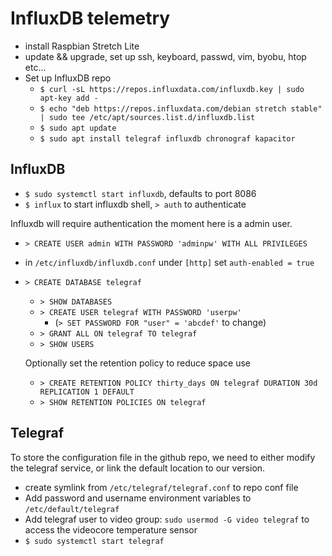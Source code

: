 # InfluxDB telemetry

- install Raspbian Stretch Lite
- update && upgrade, set up ssh, keyboard, passwd, vim, byobu, htop etc...
- Set up InfluxDB repo
	- `$ curl -sL https://repos.influxdata.com/influxdb.key | sudo apt-key add -`
	- `$ echo "deb https://repos.influxdata.com/debian stretch stable" | sudo tee /etc/apt/sources.list.d/influxdb.list`
	- `$ sudo apt update`
	- `$ sudo apt install telegraf influxdb chronograf kapacitor`

## InfluxDB
- `$ sudo systemctl start influxdb`, defaults to port 8086
- `$ influx` to start influxdb shell, `> auth` to authenticate

Influxdb will require authentication the moment here is a admin user.

- `> CREATE USER admin WITH PASSWORD 'adminpw' WITH ALL PRIVILEGES`
- in `/etc/influxdb/influxdb.conf` under `[http]` set `auth-enabled = true`

- `> CREATE DATABASE telegraf`
	- `> SHOW DATABASES`
    - `> CREATE USER telegraf WITH PASSWORD 'userpw'`
    	- (`> SET PASSWORD FOR "user" = 'abcdef'`  to change)
    - `> GRANT ALL ON telegraf TO telegraf`
    - `> SHOW USERS`
    
    Optionally set the retention policy to reduce space use
    - `> CREATE RETENTION POLICY thirty_days ON telegraf DURATION 30d REPLICATION 1 DEFAULT`
    - `> SHOW RETENTION POLICIES ON telegraf`

## Telegraf

To store the configuration file in the github repo, we need to either
modify the telegraf service, or link the default location to our version.

- create symlink from `/etc/telegraf/telegraf.conf` to repo conf file
- Add password and username environment variables to `/etc/default/telegraf`
- Add telegraf user to video group: `sudo usermod -G video telegraf` to access the videocore temperature sensor
- `$ sudo systemctl start telegraf`
